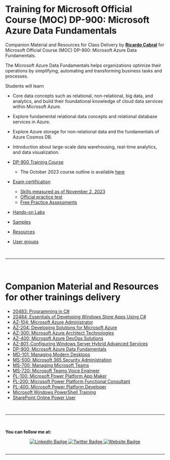 <br/>

<a id="top" />

# Training for Microsoft Official Course (MOC) DP-900: Microsoft Azure Data Fundamentals

Companion Material and Resources for Class Delivery by [**Ricardo Cabral**](https://www.rramoscabral.com) for Microsoft Official Course (MOC) DP-900: Microsoft Azure Data Fundamentals.

The Microsoft Azure Data Fundamentals helps organizations optimize their operations by simplifying, automating and transforming business tasks and processes.

Students will learn 
  - Core data concepts such as relational, non-relational, big data, and analytics, and build their foundational knowledge of cloud data services within Microsoft Azure. 
  - Explore fundamental relational data concepts and relational database services in Azure. 
  - Explore Azure storage for non-relational data and the fundamentals of Azure Cosmos DB.
  - Introduction about large-scale data warehousing, real-time analytics, and data visualization.


- [DP-900 Training Course](./about-the-course.md)
    - The October 2023 course outline is available [here](./outline-2023-october.md)

- [Exam certification](./exam.md)
    - [Skills measured as of November 2, 2023](./exam-skills-measured-20231102.md)
    - [Official practice test](https://www.measureup.com/microsoft-practice-test-dp-900-microsoft-azure-data-fundamentals.html#u5)
    - [Free Practice Assessments](https://learn.microsoft.com/en-us/credentials/certifications/exams/dp-900/practice/assessment?assessment-type=practice&assessmentId=24)
 

- [Hands-on Labs](./hands-on-labs.md)

<!-- - [Software List for Hands-on Labs](./Lab-Setup.md) -->

<!-- [Tools](./tools.md) -->

- [Samples](./samples.md)

<!-- - [Licensing & Pricing](./licensing-pricing.md) --> 

- [Resources](./resources.md)

- [User groups](./usergroups.md)

<!-- - [Microsoft customer stories](./microsoft-customer-stories.md) -->


<br>

<!-- ---  -->

<!-- <br/> -->

<!-- <a id="otherpptraining" />  -->

<!-- <br>  -->

---

<br/>

<a id="othergeneraltraining" />

# Companion Material and Resources for other trainings delivery

- [20483: Programming in C#](https://github.com/rramoscabral/20483---Training---Programming-in-C-Sharp)
- [20484: Essentials of Developing Windows Store Apps Using C#](https://github.com/rramoscabral/20484---Training---Essentials-of-Developing-Windows-Store-Apps-Using-C-Sharp)
- [AZ-104: Microsoft Azure Administrator](https://az-104.rramoscabral.com/)
- [AZ-204: Developing Solutions for Microsoft Azure](https://az-204.rramoscabral.com/)
- [AZ-300: Microsoft Azure Architect Technologies](http://az-300.rramoscabral.com/)
- [AZ-400: Microsoft Azure DevOps Solutions](https://az-400.rramoscabral.com/)
- [AZ-801: Configuring Windows Server Hybrid Advanced Services](https://az-801.rramoscabral.com)
- [DP-900: Microsoft Azure Data Fundamentals](https://dp-900.rramoscabral.com)
- [MD-101: Managing Modern Desktops](https://md-101.rramoscabral.com/)
- [MS-500: Microsoft 365 Security Administration](https://github.com/rramoscabral/MS-500---Training---Microsoft-365-Security-Administration)
- [MS-700: Managing Microsoft Teams](https://ms-700.rramoscabral.com/)
- [MS-720: Microsoft Teams Voice Engineer](https://ms-720.rramoscabral.com/)
- [PL-100: Microsoft Power Platform App Maker](https://pl-100.rramoscabral.com)
- [PL-200: Microsoft Power Platform Functional Consultant](https://pl-200.rramoscabral.com)
- [PL-400: Microsoft Power Platform Developer](https://pl-400.rramoscabral.com)
- [Microsoft Windows PowerShell Training](https://github.com/rramoscabral/MSPowerShell---Training---Microsoft-Windows-PowerShell)
- [SharePoint Online Power User](http://msspopoweruser.rramoscabral.com/)

<br/>

---

<a id="followme" />

<br/>

**You can follow me at:**

<div id="badges" align="center">
  <a href="https://www.linkedin.com/in/rrcabral">
    <img src="https://img.shields.io/badge/LinkedIn-blue?style=for-the-badge&logo=linkedin&logoColor=white" alt="LinkedIn Badge"/>
  </a>
  <a href="https://twitter.com/rramoscabral">
    <img src="https://img.shields.io/badge/Twitter-blue?style=for-the-badge&logo=twitter&logoColor=white" alt="Twitter Badge"/>
  </a>
   <a href="https://www.rramoscabral.com">
    <img src="https://img.shields.io/badge/Website-blue?style=for-the-badge&logo=Website&logoColor=white" alt="Website Badge"/>
  </a>
</div>


<br/>

---

<br/>
